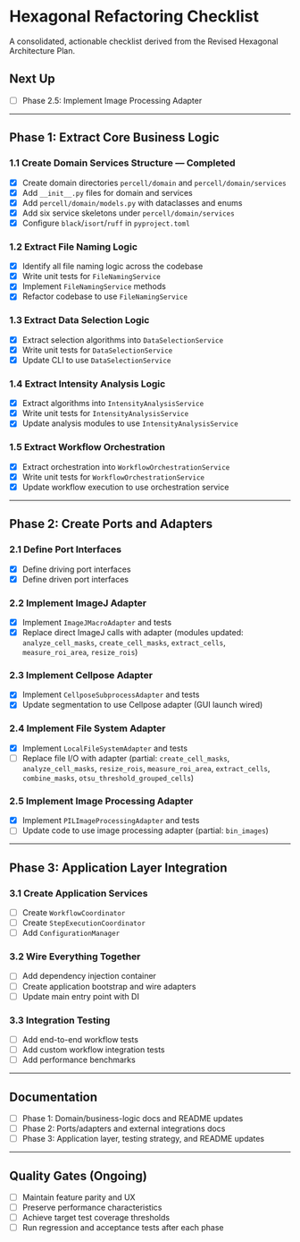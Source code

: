 # Hexagonal Refactoring Checklist

A consolidated, actionable checklist derived from the Revised Hexagonal Architecture Plan.

## Next Up
- [ ] Phase 2.5: Implement Image Processing Adapter

---

## Phase 1: Extract Core Business Logic

### 1.1 Create Domain Services Structure — Completed
- [x] Create domain directories `percell/domain` and `percell/domain/services`
- [x] Add `__init__.py` files for domain and services
- [x] Add `percell/domain/models.py` with dataclasses and enums
- [x] Add six service skeletons under `percell/domain/services`
- [x] Configure `black`/`isort`/`ruff` in `pyproject.toml`

### 1.2 Extract File Naming Logic
- [x] Identify all file naming logic across the codebase
- [x] Write unit tests for `FileNamingService`
- [x] Implement `FileNamingService` methods
- [x] Refactor codebase to use `FileNamingService`

### 1.3 Extract Data Selection Logic
- [x] Extract selection algorithms into `DataSelectionService`
- [x] Write unit tests for `DataSelectionService`
- [x] Update CLI to use `DataSelectionService`

### 1.4 Extract Intensity Analysis Logic
- [x] Extract algorithms into `IntensityAnalysisService`
- [x] Write unit tests for `IntensityAnalysisService`
- [x] Update analysis modules to use `IntensityAnalysisService`

### 1.5 Extract Workflow Orchestration
- [x] Extract orchestration into `WorkflowOrchestrationService`
- [x] Write unit tests for `WorkflowOrchestrationService`
- [x] Update workflow execution to use orchestration service

---

## Phase 2: Create Ports and Adapters

### 2.1 Define Port Interfaces
- [x] Define driving port interfaces
- [x] Define driven port interfaces

### 2.2 Implement ImageJ Adapter
- [x] Implement `ImageJMacroAdapter` and tests
- [x] Replace direct ImageJ calls with adapter (modules updated: `analyze_cell_masks`, `create_cell_masks`, `extract_cells`, `measure_roi_area`, `resize_rois`)

### 2.3 Implement Cellpose Adapter
- [x] Implement `CellposeSubprocessAdapter` and tests
- [x] Update segmentation to use Cellpose adapter (GUI launch wired)

### 2.4 Implement File System Adapter
- [x] Implement `LocalFileSystemAdapter` and tests
- [ ] Replace file I/O with adapter (partial: `create_cell_masks`, `analyze_cell_masks`, `resize_rois`, `measure_roi_area`, `extract_cells`, `combine_masks`, `otsu_threshold_grouped_cells`)

### 2.5 Implement Image Processing Adapter
- [x] Implement `PILImageProcessingAdapter` and tests
- [ ] Update code to use image processing adapter (partial: `bin_images`)

---

## Phase 3: Application Layer Integration

### 3.1 Create Application Services
- [ ] Create `WorkflowCoordinator`
- [ ] Create `StepExecutionCoordinator`
- [ ] Add `ConfigurationManager`

### 3.2 Wire Everything Together
- [ ] Add dependency injection container
- [ ] Create application bootstrap and wire adapters
- [ ] Update main entry point with DI

### 3.3 Integration Testing
- [ ] Add end-to-end workflow tests
- [ ] Add custom workflow integration tests
- [ ] Add performance benchmarks

---

## Documentation
- [ ] Phase 1: Domain/business-logic docs and README updates
- [ ] Phase 2: Ports/adapters and external integrations docs
- [ ] Phase 3: Application layer, testing strategy, and README updates

---

## Quality Gates (Ongoing)
- [ ] Maintain feature parity and UX
- [ ] Preserve performance characteristics
- [ ] Achieve target test coverage thresholds
- [ ] Run regression and acceptance tests after each phase
